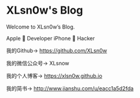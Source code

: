 # XLsn0w's Blog

Welcome to XLsn0w’s Blog.

Apple  Developer iPhone  Hacker

我的Github-> https://github.com/XLsn0w

我的微信公众号-> XLsnow

我的个人博客-> https://xlsn0w.github.io

我的简书-> http://www.jianshu.com/u/eacc1a5d2fda


